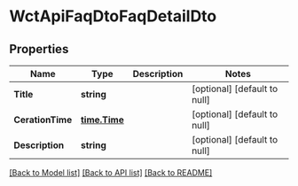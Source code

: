 # WctApiFaqDtoFaqDetailDto

## Properties
Name | Type | Description | Notes
------------ | ------------- | ------------- | -------------
**Title** | **string** |  | [optional] [default to null]
**CerationTime** | [**time.Time**](time.Time.md) |  | [optional] [default to null]
**Description** | **string** |  | [optional] [default to null]

[[Back to Model list]](../README.md#documentation-for-models) [[Back to API list]](../README.md#documentation-for-api-endpoints) [[Back to README]](../README.md)

